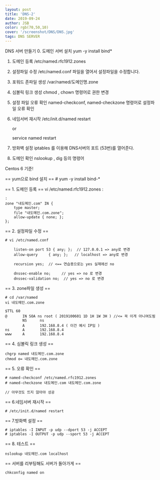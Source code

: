 ```yaml
---
layout: post
title: 'DNS-2'
date: 2019-09-24
author: JSB
color: rgb(70,50,10)
cover: '/screenshot/DNS/DNS.jpg'
tags: DNS SERVER
---
```


DNS 서버 만들기
0. 도메인 서버 설치 
	yum -y install bind*

1. 도메인 등록
	/etc/named.rfc1912.zones
2. 설정파일 수정
/etc/named.conf 파일을 열어서 설정파일을 수정합니다.

	
3. 포워드 존파일 생성
	/var/named/도메인명.zone
	
4. 심볼릭 링크 생성
	chmod , chown 명령어로 권한 변경

5. 설정 파일 오류 확인
	named-checkconf, named-checkzone 명령어로 설정파일 오류 확인
	
6. 네임서버 재시작
	/etc/init.d/named restart 
	
	or 
	
	service named restart
	
9. 방화벽 설정
	iptables 를 이용해 DNS서버의 포트 (53번)를 열어준다.

8. 도메인 확인
	nslookup , dig 등의 명령어




Centos 6 기준!

== yum으로 bind 설치 ==
	# yum -y install bind-*

== 1. 도메인 등록 ==
	vi /etc/named.rfc1912.zones
	:
	
	:
	zone "내도메인.com" IN {
        type master;
        file "내도메인.com.zone";
        allow-update { none; };
	};
	
	
== 2. 설정파일 수정 ==
	
	# vi /etc/named.conf
	  
		listen-on port 53 { any; };  // 127.0.0.1 => any로 변경
		allow-query     { any; };   // localhost => any로 변경
		
		recursion yes;	// <== 연습용으로는 yes 실제에선 no
		
		dnssec-enable no;     // yes => no 로 변경
		dnssec-validation no;  // yes => no 로 변경
	
== 3. zone파일 생성 ==

	# cd /var/named
	vi 내도메인.com.zone
	
	$TTL 60
	@       IN SOA ns root ( 2019100601 1D 1H 1W 3H ) //<= 꼭 이게 아니여도됨
			NS      ns
			A       192.168.8.4 ( 이건 예시 IP임 )
	ns      A       192.168.8.4
	www     A       192.168.8.4


==  4. 심볼릭 링크 생성 == 

	chgrp named 내도메인.com.zone
	chmod o= 내도메인.com.zone
	
== 5. 오류 확인 ==

	# named-checkconf /etc/named.rfc1912.zones
	# named-checkzone 내도메인.com 내도메인.com.zone
	
	// 아무것도 뜨지 않아야 성공

== 6.네임서버 재시작 ==

	# /etc/init.d/named restart

== 7.방화벽 설정 ==

	# iptables -I INPUT -p udp --dport 53 -j ACCEPT
	# iptables -I OUTPUT -p udp --sport 53 -j ACCEPT
	
== 8. 테스트 ==

	nslookup 내도메인.com localhost

== 서버를 리부팅해도 서버가 돌아가게 ==

	chkconfig named on












	

	
